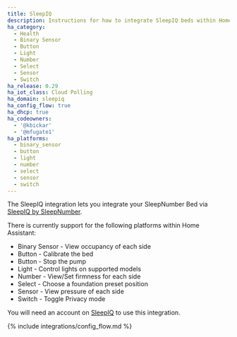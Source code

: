 ```yaml
---
title: SleepIQ
description: Instructions for how to integrate SleepIQ beds within Home Assistant.
ha_category:
  - Health
  - Binary Sensor
  - Button
  - Light
  - Number
  - Select
  - Sensor
  - Switch
ha_release: 0.29
ha_iot_class: Cloud Polling
ha_domain: sleepiq
ha_config_flow: true
ha_dhcp: true
ha_codeowners:
  - '@kbickar'
  - '@mfugate1'
ha_platforms:
  - binary_sensor
  - button
  - light
  - number
  - select
  - sensor
  - switch
---
```


The SleepIQ integration lets you integrate your SleepNumber Bed via [SleepIQ by SleepNumber](https://www.sleepnumber.com/sleepiq-sleep-tracker).

There is currently support for the following platforms within Home Assistant:

- Binary Sensor - View occupancy of each side
- Button - Calibrate the bed
- Button - Stop the pump
- Light - Control lights on supported models
- Number - View/Set firmness for each side
- Select - Choose a foundation preset position
- Sensor - View pressure of each side
- Switch - Toggle Privacy mode

You will need an account on [SleepIQ](https://sleepiq.sleepnumber.com/) to use this integration.

{% include integrations/config_flow.md %}
